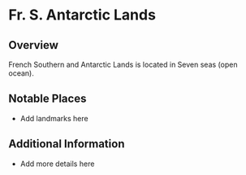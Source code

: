 # Fr. S. Antarctic Lands
## Overview
French Southern and Antarctic Lands is located in Seven seas (open ocean).

## Notable Places
- Add landmarks here

## Additional Information
- Add more details here
